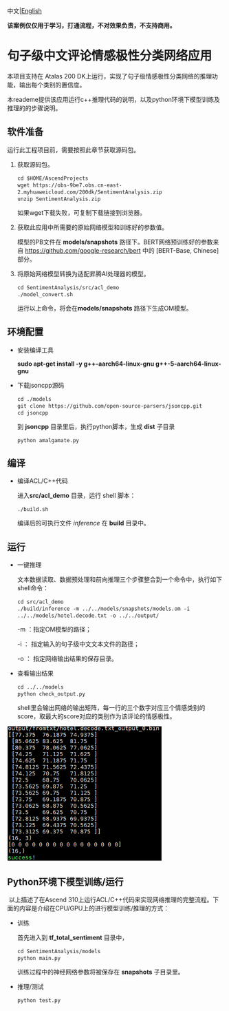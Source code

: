 中文|[English](README_EN.md)

**该案例仅仅用于学习，打通流程，不对效果负责，不支持商用。**

# 句子级中文评论情感极性分类网络应用<a name="ZH-CN_TOPIC"></a>

本项目支持在 Atalas 200 DK上运行，实现了句子级情感极性分类网络的推理功能，输出每个类别的置信度。

本reademe提供该应用运行c++推理代码的说明，以及python环境下模型训练及推理的的步骤说明。

## 软件准备<a name="zh-cn_topic"></a>

运行此工程项目前，需要按照此章节获取源码包。

1.  <a name="zh-cn"></a>获取源码包。

    ```shell
    cd $HOME/AscendProjects
    wget https://obs-9be7.obs.cn-east-2.myhuaweicloud.com/200dk/SentimentAnalysis.zip
    unzip SentimentAnalysis.zip
    ```
    
    如果wget下载失败，可复制下载链接到浏览器。
    
2. <a name="zh-cn_topic_0219108795_li2074865610364"></a>获取此应用中所需要的原始网络模型和训练好的参数值。

    模型的PB文件在 **models/snapshots** 路径下。BERT网络预训练好的参数来自 https://github.com/google-research/bert 中的 [BERT-Base,  Chinese] 部分。

3.  将原始网络模型转换为适配昇腾AI处理器的模型。

    ```shell
    cd SentimentAnalysis/src/acl_demo
    ./model_convert.sh
    ```

    运行以上命令，将会在**models/snapshots** 路径下生成OM模型。
    
    

## 环境配置

- 安装编译工具  
  
  **sudo apt-get install -y g++\-aarch64-linux-gnu g++\-5-aarch64-linux-gnu**
  
- 下载jsoncpp源码

    ```shell
    cd ./models
    git clone https://github.com/open-source-parsers/jsoncpp.git
    cd jsoncpp
    ```
    到 **jsoncpp** 目录里后，执行python脚本，生成 **dist** 子目录

    ```shell
    python amalgamate.py
    ```

    

## 编译<a name="zh-cn_topic_0219108795_section3723145213347"></a>

-  编译ACL/C++代码

    进入**src/acl_demo** 目录，运行 shell 脚本：
    
    ```shell
    ./build.sh
    ```
    
    编译后的可执行文件 _inference_ 在 **build** 目录中。
    
    

## 运行<a name="zh-cn_topic_0219108795_section1620073406"></a>

- 一键推理

  文本数据读取、数据预处理和前向推理三个步骤整合到一个命令中，执行如下shell命令：

  ```shell
  cd src/acl_demo
  ./build/inference -m ../../models/snapshots/models.om -i ../../models/hotel.decode.txt -o ../../output/
  ```

  -m ：指定OM模型的路径；

  -i ： 指定输入的句子级中文文本文件的路径；

  -o ： 指定网络输出结果的保存目录。

  

- 查看输出结果

  ```shell
  cd ../../models
  python check_output.py
  ```

  shell里会输出网络的输出矩阵，每一行的三个数字对应三个情感类别的score，取最大的score对应的类别作为该评论的情感极性。

![结果1](./figures/output.png "output.png")



  ## Python环境下模型训练/运行

​	以上描述了在Ascend 310上运行ACL/C++代码来实现网络推理的完整流程。下面的内容是介绍在CPU/GPU上的进行模型训练/推理的方式：

- 训练

  首先进入到 **tf_total_sentiment** 目录中，

  ```shell
  cd SentimentAnalysis/models
  python main.py
  ```

  训练过程中的神经网络参数将被保存在 **snapshots** 子目录里。

  

- 推理/测试

  ```
  python test.py
  ```

  